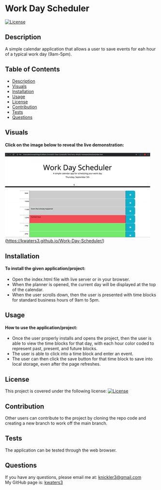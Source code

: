 # Work Day Scheduler
 
   [![License](https://img.shields.io/badge/License-MIT-turquoise.svg)](https://opensource.org/licenses/MIT) 
 
 ## Description
   A simple calendar application that allows a user to save events for eah hour of a typical work day (9am-5pm).

 ## Table of Contents
   * [Description](#description)  
   * [Visuals](#visuals)
   * [Installation](#installation)
   * [Usage](#usage)
   * [License](#license)
   * [Contribution](#contribution)
   * [Tests](#tests)
   * [Questions](#questions)
   
 ## Visuals
 #### Click on the image below to reveal the live demonstration:
 
   ![Alt Text](assets/images/05-third-party-apis-homework-demo.gif)(https://kwaters3.github.io/Work-Day-Scheduler/)  
 
 ## Installation
 #### To install the given application/project:
   * Open the index.html file with live server or in your browser. 
   * When the planner is opened, the current day will be displayed at the top of the calendar. 
   * When the user scrolls down, then the user is presented with time blocks for standard business hours of 9am to 5pm. 
 
 ## Usage
  #### How to use the application/project:
   * Once the user properly installs and opens the project, then the user is able to view the time blocks for that day, with each hour color coded to represent past, present, and future blocks. 
   * The user is able to click into a time block and enter an event. 
   * The user can then click the save button for that time block to save into local storage, even after the page refreshes. 
 
 ## License
   This project is covered under the following license: [![License](https://img.shields.io/badge/License-MIT-turquoise.svg)](https://opensource.org/licenses/MIT)
 
 ## Contribution
   Other users can contribute to the project by cloning the repo code and creating a new branch to work off the main branch. 
 
 ## Tests
   The application can be tested through the web browser. 
 
 ## Questions
   If you have any questions, please email me at: knickler3@gmail.com <br/>
   My GitHub page is: [kwaters3](https://github.com/kwaters3)
   